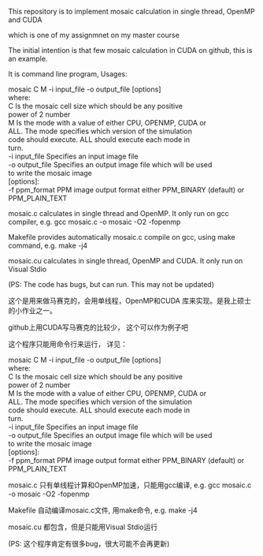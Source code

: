 This repository is to implement mosaic calculation in single thread, OpenMP and CUDA

which is one of my assignmnet on my master course

The initial intention is that few mosaic calculation in CUDA on github, this is an example.

It is command line program, Usages: 


mosaic C M -i input_file -o output_file [options]  
where:  
        C              Is the mosaic cell size which should be any positive  
                       power of 2 number  
        M              Is the mode with a value of either CPU, OPENMP, CUDA or  
                       ALL. The mode specifies which version of the simulation  
                       code should execute. ALL should execute each mode in  
                       turn.  
        -i input_file  Specifies an input image file  
        -o output_file Specifies an output image file which will be used  
                       to write the mosaic image  
[options]:  
        -f ppm_format  PPM image output format either PPM_BINARY (default) or  
                       PPM_PLAIN_TEXT  


mosaic.c calculates in single thread and OpenMP. It only run on gcc compiler, e.g. gcc mosaic.c -o mosaic -O2 -fopenmp

Makefile provides automatically mosaic.c compile on gcc, using make command, e.g. make -j4

mosaic.cu calculates in single thread, OpenMP and CUDA. It only run on Visual Stdio

(PS: The code has bugs, but can run. This may not be updated)



这个是用来做马赛克的，会用单线程，OpenMP和CUDA 库来实现。是我上硕士的小作业之一。

github上用CUDA写马赛克的比较少， 这个可以作为例子吧

这个程序只能用命令行来运行， 详见：



mosaic C M -i input_file -o output_file [options]  
where:  
        C              Is the mosaic cell size which should be any positive  
                       power of 2 number  
        M              Is the mode with a value of either CPU, OPENMP, CUDA or  
                       ALL. The mode specifies which version of the simulation  
                       code should execute. ALL should execute each mode in  
                       turn.  
        -i input_file  Specifies an input image file  
        -o output_file Specifies an output image file which will be used  
                       to write the mosaic image  
[options]:  
        -f ppm_format  PPM image output format either PPM_BINARY (default) or  
                       PPM_PLAIN_TEXT  


mosaic.c 只有单线程计算和OpenMP加速，只能用gcc编译, e.g. gcc mosaic.c -o mosaic -O2 -fopenmp

Makefile 自动编译mosaic.c文件, 用make命令, e.g. make -j4

mosaic.cu 都包含，但是只能用Visual Stdio运行

(PS: 这个程序肯定有很多bug，很大可能不会再更新)